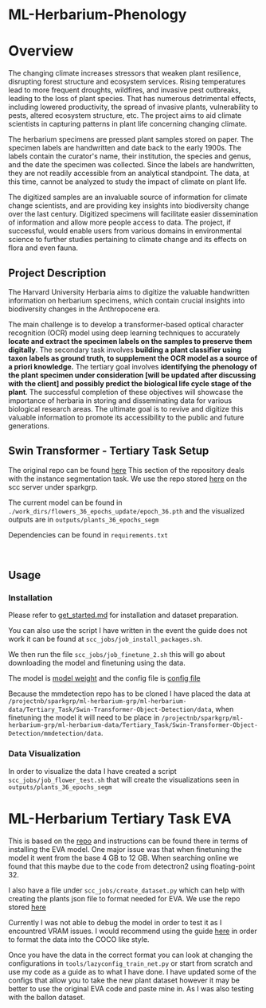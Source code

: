 # ML-Herbarium-Phenology

# Overview
 
The changing climate increases stressors that weaken plant resilience, disrupting forest structure and ecosystem services. Rising temperatures lead to more frequent droughts, wildfires, and invasive pest outbreaks, leading to the loss of plant species. That has numerous detrimental effects, including lowered productivity, the spread of invasive plants, vulnerability to pests, altered ecosystem structure, etc. The project aims to aid climate scientists in capturing patterns in plant life concerning changing climate.

The herbarium specimens are pressed plant samples stored on paper. The specimen labels are handwritten and date back to the early 1900s. The labels contain the curator's name, their institution, the species and genus, and the date the specimen was collected. Since the labels are handwritten, they are not readily accessible from an analytical standpoint. The data, at this time, cannot be analyzed to study the impact of climate on plant life.

The digitized samples are an invaluable source of information for climate change scientists, and are providing key insights into biodiversity change over the last century. Digitized specimens will facilitate easier dissemination of information and allow more people access to data. The project, if successful, would enable users from various domains in environmental science to further studies pertaining to climate change and its effects on flora and even fauna.


## Project Description

The Harvard University Herbaria aims to digitize the valuable handwritten information on herbarium specimens, which contain crucial insights into biodiversity changes in the Anthropocene era. 

The main challenge is to develop a transformer-based optical character recognition (OCR) model using deep learning techniques to accurately **locate and extract the specimen labels on the samples to preserve them digitally**. The secondary task involves **building a plant classifier using taxon labels as ground truth, to supplement the OCR model as a source of a priori knowledge.** The tertiary goal involves **identifying the phenology of the plant specimen under consideration [will be updated after discussing with the client] and possibly predict the biological life cycle stage of the plant**. The successful completion of these objectives will showcase the importance of herbaria in storing and disseminating data for various biological research areas. The ultimate goal is to revive and digitize this valuable information to promote its accessibility to the public and future generations.

## Swin Transformer - Tertiary Task Setup
The original repo can be found [here](https://github.com/SwinTransformer/Swin-Transformer-Object-Detection)
This section of the repository deals with the instance segmentation task. We use the repo stored [here](/projectnb/sparkgrp/ml-herbarium-grp/ml-herbarium-data/Tertiary_Task/Swin-Transformer-Object-Detection/) on the scc server under sparkgrp. 

The current model can be found in `./work_dirs/flowers_36_epochs_update/epoch_36.pth` and the visualized outputs are in `outputs/plants_36_epochs_segm`

Dependencies can be found in `requirements.txt`

<br />

## Usage

### Installation

Please refer to [get_started.md](https://github.com/open-mmlab/mmdetection/blob/master/docs/en/get_started.md) for installation and dataset preparation.

You can also use the script I have written in the event the guide does not work it can be found at `scc_jobs/job_install_packages.sh`.

We then run the file `scc_jobs/job_finetune_2.sh` this will go about downloading the model and finetuning using the data.

The model is [model weight](https://github.com/SwinTransformer/storage/releases/download/v1.0.2/cascade_mask_rcnn_swin_small_patch4_window7.pth) and the config file is [config file](https://github.com/SwinTransformer/Swin-Transformer-Object-Detection/blob/master/configs/swin/cascade_mask_rcnn_swin_small_patch4_window7_mstrain_480-800_giou_4conv1f_adamw_3x_coco.py)

Because the mmdetection repo has to be cloned I have placed the data at `/projectnb/sparkgrp/ml-herbarium-grp/ml-herbarium-data/Tertiary_Task/Swin-Transformer-Object-Detection/data`, when finetuning the model it will need to be place in `/projectnb/sparkgrp/ml-herbarium-grp/ml-herbarium-data/Tertiary_Task/Swin-Transformer-Object-Detection/mmdetection/data`.

### Data Visualization

In order to visualize the data I have created a script `scc_jobs/job_flower_test.sh` that will create the visualizations seen in `outputs/plants_36_epochs_segm`




# ML-Herbarium Tertiary Task EVA

This is based on the [repo](https://github.com/baaivision/EVA/tree/master/EVA-01/det) and instructions can be found there in terms of installing the EVA model. One major issue was that when finetuning the model it went from the base 4 GB to 12 GB. When searching online we found that this maybe due to the code from detectron2 using floating-point 32.

I also have a file under `scc_jobs/create_dataset.py` which can help with creating the plants json file to format needed for EVA.
We use the repo stored [here](/projectnb/sparkgrp/ml-herbarium-grp/ml-herbarium-data/Tertiary_Task/EVA)

Currently I was not able to debug the model in order to test it as I encountred VRAM issues. I would recommend using the guide [here](https://colab.research.google.com/drive/16jcaJoc6bCFAQ96jDe2HwtXj7BMD_-m5) in order to format the data into the COCO like style.

Once you have the data in the correct format you can look at changing the configurations in `tools/lazyconfig_train_net.py` or start from scratch and use my code as a guide as to what I have done. I have updated some of the configs that allow you to take the new plant dataset however it may be better to use the original EVA code and paste mine in. As I was also testing with the ballon dataset.


